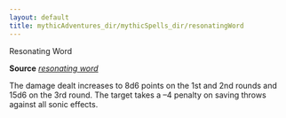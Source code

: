 ```yaml
---
layout: default
title: mythicAdventures_dir/mythicSpells_dir/resonatingWord
---
```

Resonating Word

**Source** [_resonating word_](ultimateMagic_dir/spells_dir/resonatingWord#_resonating-word)

The damage dealt increases to 8d6 points on the 1st and 2nd rounds and 15d6 on the 3rd round. The target takes a –4 penalty on saving throws against all sonic effects.

